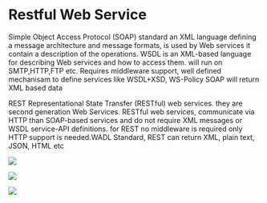 # Restful Web Service

Simple Object Access Protocol (SOAP) standard an XML language defining a message architecture and message formats, is used by Web services it contain a description of the operations. WSDL is an XML-based language for describing Web services and how to access them. will run on SMTP,HTTP,FTP etc. Requires middleware support, well defined mechanisam to define services like WSDL+XSD, WS-Policy SOAP will return XML based data

REST Representational State Transfer (RESTful) web services. they are second generation Web Services. RESTful web services, communicate via HTTP than SOAP-based services and do not require XML messages or WSDL service-API definitions. for REST no middleware is required only HTTP support is needed.WADL Standard, REST can return XML, plain text, JSON, HTML etc

![](https://i.stack.imgur.com/DFII3.png)

![](https://i.stack.imgur.com/wHlyQ.png)

![](https://ai2-s2-public.s3.amazonaws.com/figures/2017-08-08/13f639dc3947d169dde46446d97bce45ff4a2b05/1-Figure1-1.png)
